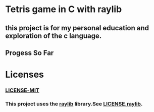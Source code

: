 # Tetris game in C with raylib 
## this project is for my personal education and exploration of the c language.


## Progess So Far




# Licenses
### [LICENSE-MIT](https://github.com/ErgeibiMed/TetrisGame/blob/main/LICENSE) 
### This project uses the [raylib](https://www.raylib.com/) library.See [LICENSE.raylib](https://github.com/ErgeibiMed/TetrisGame/blob/main/LICENSE.raylib). 


